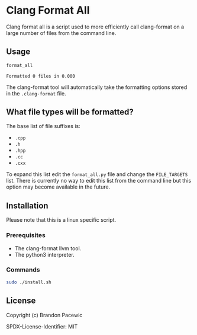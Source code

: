 # Clang Format All

Clang format all is a script used to more efficiently call clang-format on a large number of files from the command line.

## Usage

```bash
format_all
```

```Output
Formatted 0 files in 0.000
```

The clang-format tool will automatically take the formatting options stored in the `.clang-format` file.

## What file types will be formatted?

The base list of file suffixes is:

- `.cpp`
- `.h`
- `.hpp`
- `.cc`
- `.cxx`

To expand this list edit the `format_all.py` file and change the `FILE_TARGETS` list.
There is currently no way to edit this list from the command line but this option may become available in the future.

## Installation

Please note that this is a linux specific script.

### Prerequisites

- The clang-format llvm tool.
- The python3 interpreter.

### Commands

```bash
sudo ./install.sh
```

## License

Copyright (c) Brandon Pacewic

SPDX-License-Identifier: MIT
